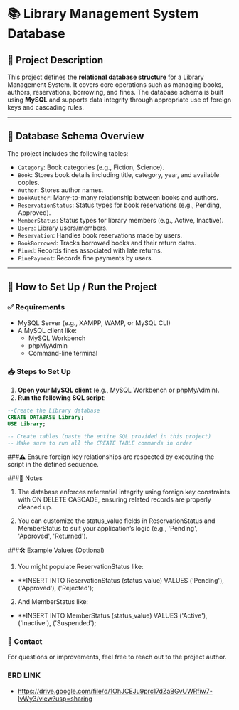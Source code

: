 # 📚 Library Management System Database

## 📝 Project Description

This project defines the **relational database structure** for a Library Management System. It covers core operations such as managing books, authors, reservations, borrowing, and fines. The database schema is built using **MySQL** and supports data integrity through appropriate use of foreign keys and cascading rules.

---

## 📂 Database Schema Overview

The project includes the following tables:

- `Category`: Book categories (e.g., Fiction, Science).
- `Book`: Stores book details including title, category, year, and available copies.
- `Author`: Stores author names.
- `BookAuthor`: Many-to-many relationship between books and authors.
- `ReservationStatus`: Status types for book reservations (e.g., Pending, Approved).
- `MemberStatus`: Status types for library members (e.g., Active, Inactive).
- `Users`: Library users/members.
- `Reservation`: Handles book reservations made by users.
- `BookBorrowed`: Tracks borrowed books and their return dates.
- `Fined`: Records fines associated with late returns.
- `FinePayment`: Records fine payments by users.

---

## 🚀 How to Set Up / Run the Project

### ✅ Requirements
- MySQL Server (e.g., XAMPP, WAMP, or MySQL CLI)
- A MySQL client like:
  - MySQL Workbench
  - phpMyAdmin
  - Command-line terminal

### 📥 Steps to Set Up

1. **Open your MySQL client** (e.g., MySQL Workbench or phpMyAdmin).
2. **Run the following SQL script**:

```sql
--Create the Library database
CREATE DATABASE Library;
USE Library;

-- Create tables (paste the entire SQL provided in this project)
-- Make sure to run all the CREATE TABLE commands in order
```

###⚠️ Ensure foreign key relationships are respected by executing the script in the defined sequence.

###📌 Notes
1. The database enforces referential integrity using foreign key constraints with ON DELETE CASCADE, ensuring related records are properly cleaned up.

2. You can customize the status_value fields in ReservationStatus and MemberStatus to suit your application’s logic (e.g., 'Pending', 'Approved', 'Returned').

###🛠️ Example Values (Optional)
1. You might populate ReservationStatus like:
 - **INSERT INTO ReservationStatus (status_value) VALUES ('Pending'), ('Approved'), ('Rejected');
 
2. And MemberStatus like:
- **INSERT INTO MemberStatus (status_value) VALUES ('Active'), ('Inactive'), ('Suspended');

### 📧 Contact
For questions or improvements, feel free to reach out to the project author.
### ERD LINK 
- https://drive.google.com/file/d/1OhJCEJu9prc17dZaBGvUWRfiw7-lvWy3/view?usp=sharing
